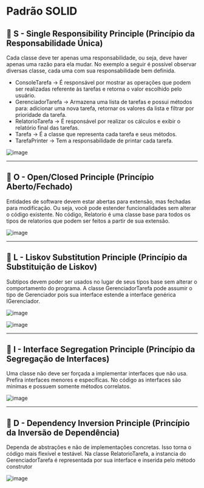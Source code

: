 # Padrão SOLID

## 🧱 S - Single Responsibility Principle (Princípio da Responsabilidade Única)  
Cada classe deve ter apenas uma responsabilidade, ou seja, deve haver apenas uma razão para ela mudar. 
No exemplo a seguir é possível observar diversas classe, cada uma com sua responsabilidade bem definida.
- ConsoleTarefa -> É responsável por mostrar as operações que podem ser realizadas referente às tarefas e retorna o valor escolhido pelo usuário.
- GerenciadorTarefa -> Armazena uma lista de tarefas e possui métodos para: adicionar uma nova tarefa, retornar os valores da lista e filtrar por prioridade da tarefa.
- RelatorioTarefa -> É responsável por realizar os cálculos e exibir o relatório final das tarefas.
- Tarefa -> É a classe que representa cada tarefa e seus métodos.
- TarefaPrinter -> Tem a responsabilidade de printar cada tarefa.

![image](https://github.com/user-attachments/assets/86c347e4-bd6a-4c5c-b822-b6d674bfaafb)

---

## 🧱 O - Open/Closed Principle (Princípio Aberto/Fechado)  
Entidades de software devem estar abertas para extensão, mas fechadas para modificação. Ou seja, você pode estender funcionalidades sem alterar o código existente.
No código, Relatorio é uma classe base para todos os tipos de relatorios que podem ser feitos a partir de sua extensão.

![image](https://github.com/user-attachments/assets/d11a43b9-e1a5-495b-9d92-e6920eb9e7fc)

---

## 🧱 L - Liskov Substitution Principle (Princípio da Substituição de Liskov)  
Subtipos devem poder ser usados no lugar de seus tipos base sem alterar o comportamento do programa.
A classe GerenciadorTarefa pode assumir o tipo de Gerenciador pois sua interface estende a interface genérica IGerenciador.

![image](https://github.com/user-attachments/assets/5b777843-8d6f-490f-bc5e-b3bff2bb8801)

![image](https://github.com/user-attachments/assets/4a208822-1ac9-45fb-8439-347f4a16691c)

---

## 🧱 I - Interface Segregation Principle (Princípio da Segregação de Interfaces)  
Uma classe não deve ser forçada a implementar interfaces que não usa. Prefira interfaces menores e específicas.
No código as interfaces são minimas e possuem somente métodos correlatos.

![image](https://github.com/user-attachments/assets/28dc8c0d-5df9-4caf-9262-c58b39269383)

---

## 🧱 D - Dependency Inversion Principle (Princípio da Inversão de Dependência)  
Dependa de abstrações e não de implementações concretas. Isso torna o código mais flexível e testável.
Na classe RelatorioTarefa, a instancia do GerenciadorTarefa é representada por sua interface e inserida pelo método construtor

![image](https://github.com/user-attachments/assets/ad63d008-c8c3-4eb6-8488-057de0daef87)

